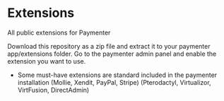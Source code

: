 # Extensions
All public extensions for Paymenter

Download this repository as a zip file and extract it to your paymenter app/extensions folder.
Go to the paymenter admin panel and enable the extension you want to use.


- Some must-have extensions are standard included in the paymenter installation (Mollie, Xendit, PayPal, Stripe) (Pterodactyl, Virtualizor, VirtFusion, DirectAdmin)

